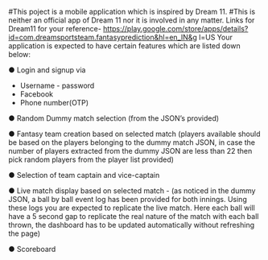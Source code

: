 #This poject is a mobile application which is inspired by Dream 11.
#This is neither an official app of Dream 11 nor it is involved in any matter.
Links for Dream11 for your reference-
https://play.google.com/store/apps/details?id=com.dreamsportsteam.fantasyprediction&hl=en_IN&g
l=US
Your application is expected to have certain features which are listed down below:

● Login and signup via
- Username - password
- Facebook
- Phone number(OTP)

● Random Dummy match selection (from the JSON’s provided)

● Fantasy team creation based on selected match (players available should be based on the
players belonging to the dummy match JSON, in case the number of players extracted from the
dummy JSON are less than 22 then pick random players from the player list provided)

● Selection of team captain and vice-captain

● Live match display based on selected match -
(as noticed in the dummy JSON, a ball by ball event log has been provided for both innings. Using
these logs you are expected to replicate the live match. Here each ball will have a 5 second gap
to replicate the real nature of the match with each ball thrown, the dashboard has to be updated
automatically without refreshing the page)

● Scoreboard
